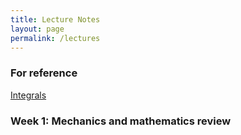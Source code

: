 ```yaml
---
title: Lecture Notes
layout: page
permalink: /lectures
---
```

### For reference ###
[Integrals](PhysH308/lectures/ToI)

### Week 1: Mechanics and mathematics review ### 
 <!-- - Monday: [Class introduction](https://moodle.haverford.edu/pluginfile.php/92396/mod_folder/content/0/8-29%20%28Class%20Introduction%29.pdf?forcedownload=1)
 - Wednesday: [Newton's laws, vector math, and coordinate systems]()
 - Friday: [Mathstravaganza!]()
### Week 2: Conservation of momenta and energy ###
 - Monday:
 - Wednesday: [Conservation of momentum](https://moodle.haverford.edu/pluginfile.php/92396/mod_folder/content/0/9-7%20%28Conservation%20of%20Momentum%29.pdf?forcedownload=1)
 - Friday: [Angular momentum](https://moodle.haverford.edu/pluginfile.php/92396/mod_folder/content/0/9-9%20%28Angular%20Momentum%29.pdf?forcedownload=1)
 ### Week 3: Energy, Work, and Conservative Forces ###
- Monday: [Energy and Conservative Forces](https://moodle.haverford.edu/pluginfile.php/92396/mod_folder/content/0/9-12%20%28Energy%20and%20Conservative%20forces%29.pdf?forcedownload=1)
- Wednesday: [Conservation of Energy](https://moodle.haverford.edu/pluginfile.php/92396/mod_folder/content/0/9-14%20%28Conservation%20of%20Energy%29.pdf?forcedownload=1)
- Friday: 
### Week 4: Energy, Work, and Conservative Forces ###
- Monday: [More conservation of energy](https://moodle.haverford.edu/pluginfile.php/92396/mod_folder/content/0/9-19%20%28More%20conservation%20of%20energy%29.pdf?forcedownload=1)
- Wednesday: [Paths and path integrals](https://moodle.haverford.edu/pluginfile.php/92396/mod_folder/content/0/9-21%20%28Paths%20and%20path%20integrals%29.pdf?forcedownload=1)
### Week 5: ~ Calculus of Variations ~ ###
- Monday: [Calculus of Variations](https://moodle.haverford.edu/pluginfile.php/92396/mod_folder/content/0/9-26%20%28Calculus%20of%20Variations%29.pdf?forcedownload=1)
- Wednesday: [Problems set up](https://moodle.haverford.edu/pluginfile.php/92396/mod_folder/content/0/9-28%20%28Problems%20for%20today%29.pdf?forcedownload=1)
### Week 7: ~ Lagrangian Mechanics II ~ ###
Monday: [Lagrangian Mechanics II](https://moodle.haverford.edu/pluginfile.php/92396/mod_folder/content/0/10-17%20%28Lagrangian%20Mechanics%20II%29.pdf?forcedownload=1)
### Week 8: ~ Central Force Problems ~ ###
Monday: [2 Body Central Force Problems](https://moodle.haverford.edu/pluginfile.php/92396/mod_folder/content/0/10-24%20%28Central%20Forces%29.pdf?forcedownload=1)
### Week 9: Rigid Rotating Bodies ###
Monday: [Rigid Rotating Bodies](https://moodle.haverford.edu/pluginfile.php/92396/mod_folder/content/0/Halloween%2010-31%20%28Rotating%20Rigid%20Bodies%29.pdf?forcedownload=1) -->